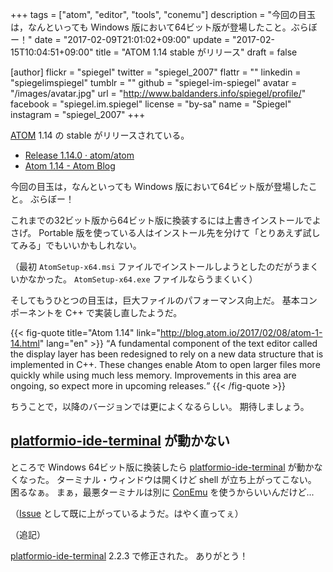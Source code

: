 +++
tags = ["atom", "editor", "tools", "conemu"]
description = "今回の目玉は，なんといっても Windows 版において64ビット版が登場したこと。ぶらぼー！"
date = "2017-02-09T21:01:02+09:00"
update = "2017-02-15T10:04:51+09:00"
title = "ATOM 1.14 stable がリリース"
draft = false

[author]
  flickr = "spiegel"
  twitter = "spiegel_2007"
  flattr = ""
  linkedin = "spiegelimspiegel"
  tumblr = ""
  github = "spiegel-im-spiegel"
  avatar = "/images/avatar.jpg"
  url = "http://www.baldanders.info/spiegel/profile/"
  facebook = "spiegel.im.spiegel"
  license = "by-sa"
  name = "Spiegel"
  instagram = "spiegel_2007"
+++

[ATOM] 1.14 の stable がリリースされている。

- [Release 1.14.0 · atom/atom](https://github.com/atom/atom/releases/tag/v1.14.0)
- [Atom 1.14 - Atom Blog](http://blog.atom.io/2017/02/08/atom-1-14.html)

今回の目玉は，なんといっても Windows 版において64ビット版が登場したこと。
ぶらぼー！

これまでの32ビット版から64ビット版に換装するには上書きインストールでよさげ。
Portable 版を使っている人はインストール先を分けて「とりあえず試してみる」でもいいかもしれない。

（最初 `AtomSetup-x64.msi` ファイルでインストールしようとしたのだがうまくいかなかった。 `AtomSetup-x64.exe` ファイルならうまくいく）

そしてもうひとつの目玉は，巨大ファイルのパフォーマンス向上だ。
基本コンポーネントを C++ で実装し直したようだ。

{{< fig-quote title="Atom 1.14" link="http://blog.atom.io/2017/02/08/atom-1-14.html" lang="en" >}}
<q>A fundamental component of the text editor called the display layer has been redesigned to rely on a new data structure that is implemented in C++. These changes enable Atom to open larger files more quickly while using much less memory. Improvements in this area are ongoing, so expect more in upcoming releases.</q>
{{< /fig-quote >}}

ちうことで，以降のバージョンでは更によくなるらしい。
期待しましょう。

## [platformio-ide-terminal] が動かない

ところで Windows 64ビット版に換装したら [platformio-ide-terminal] が動かなくなった。
ターミナル・ウィンドウは開くけど shell が立ち上がってこない。
困るなぁ。
まぁ，最悪ターミナルは別に [ConEmu] を使うからいいんだけど...

（[Issue](https://github.com/platformio/platformio-atom-ide-terminal/issues/155 "Not working with Atom 1.14 · Issue #155 · platformio/platformio-atom-ide-terminal") として既に上がっているようだ。はやく直ってぇ）

（追記）

[platformio-ide-terminal] 2.2.3 で修正された。
ありがとう！

[ATOM]: https://atom.io/ "Atom"
[platformio-ide-terminal]: https://atom.io/packages/platformio-ide-terminal
[ConEmu]: https://conemu.github.io/ "ConEmu - Handy Windows Terminal"
